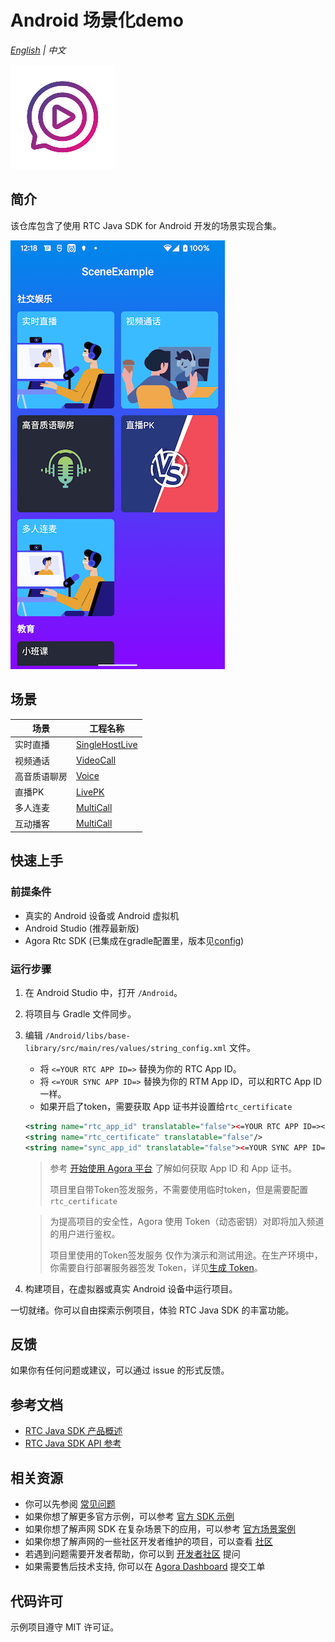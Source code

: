 # Android 场景化demo
_[English](README.md) | 中文_

![image](img_logo.jpg)

## 简介
该仓库包含了使用 RTC Java SDK for Android 开发的场景实现合集。

![image](img_case_zh.png)

## 场景
|场景|工程名称|
|----|----|
|实时直播|[SingleHostLive](./modules/SingleHostLive/)|
|视频通话|[VideoCall](./modules/VideoCall/)|
|高音质语聊房|[Voice](./modules/Voice/)|
|直播PK|[LivePK](./modules/LivePK/)|
|多人连麦|[MultiCall](./modules/MultiCall/)|
|互动播客|[MultiCall](./modules/InteractiveBlog/)|

## 快速上手
### 前提条件

- 真实的 Android 设备或 Android 虚拟机
- Android Studio (推荐最新版)
- Agora Rtc SDK (已集成在gradle配置里，版本见[config](config.gradle))

### 运行步骤

1. 在 Android Studio 中，打开 `/Android`。
2. 将项目与 Gradle 文件同步。
3. 编辑 `/Android/libs/base-library/src/main/res/values/string_config.xml` 文件。

    - 将 `<=YOUR RTC APP ID=>` 替换为你的 RTC App ID。
    - 将 `<=YOUR SYNC APP ID=>` 替换为你的 RTM App ID，可以和RTC App ID一样。
    - 如果开启了token，需要获取 App 证书并设置给`rtc_certificate`

   ```xml
   <string name="rtc_app_id" translatable="false"><=YOUR RTC APP ID=></string>
   <string name="rtc_certificate" translatable="false"/>
   <string name="sync_app_id" translatable="false"><=YOUR SYNC APP ID=></string>
   ```
   
   > 参考 [开始使用 Agora 平台](https://docs.agora.io/cn/Agora%20Platform/get_appid_token) 了解如何获取 App ID 和 App 证书。
   >
   > 项目里自带Token签发服务，不需要使用临时token，但是需要配置`rtc_certificate`
   
   > 为提高项目的安全性，Agora 使用 Token（动态密钥）对即将加入频道的用户进行鉴权。
   >
   > 项目里使用的Token签发服务 仅作为演示和测试用途。在生产环境中，你需要自行部署服务器签发 Token，详见[生成 Token](https://docs.agora.io/cn/Interactive%20Broadcast/token_server)。
   
4. 构建项目，在虚拟器或真实 Android 设备中运行项目。

一切就绪。你可以自由探索示例项目，体验 RTC Java SDK 的丰富功能。

## 反馈

如果你有任何问题或建议，可以通过 issue 的形式反馈。

## 参考文档

- [RTC Java SDK 产品概述](https://docs.agora.io/cn/Interactive%20Broadcast/product_live?platform=Android)
- [RTC Java SDK API 参考](https://docs.agora.io/cn/Interactive%20Broadcast/API%20Reference/java/index.html)

## 相关资源

- 你可以先参阅 [常见问题](https://docs.agora.io/cn/faq)
- 如果你想了解更多官方示例，可以参考 [官方 SDK 示例](https://github.com/AgoraIO)
- 如果你想了解声网 SDK 在复杂场景下的应用，可以参考 [官方场景案例](https://github.com/AgoraIO-usecase)
- 如果你想了解声网的一些社区开发者维护的项目，可以查看 [社区](https://github.com/AgoraIO-Community)
- 若遇到问题需要开发者帮助，你可以到 [开发者社区](https://rtcdeveloper.com/) 提问
- 如果需要售后技术支持, 你可以在 [Agora Dashboard](https://dashboard.agora.io) 提交工单

## 代码许可

示例项目遵守 MIT 许可证。